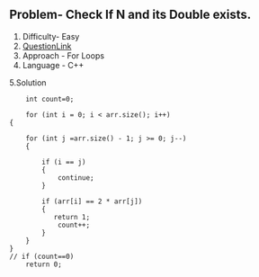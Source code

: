 ## Problem- Check If N and its Double exists.
1. Difficulty- Easy
2. [QuestionLink](https://leetcode.com/problems/check-if-n-and-its-double-exist/)
3. Approach - For Loops
4. Language - C++


5.Solution
  
        int count=0;
  
        for (int i = 0; i < arr.size(); i++)
    {

        for (int j =arr.size() - 1; j >= 0; j--)
        {

            if (i == j)
            {
                continue;
            }

            if (arr[i] == 2 * arr[j])
            {
               return 1;
                count++;
            }
        }
    }
    // if (count==0)
        return 0;
        
      
        
